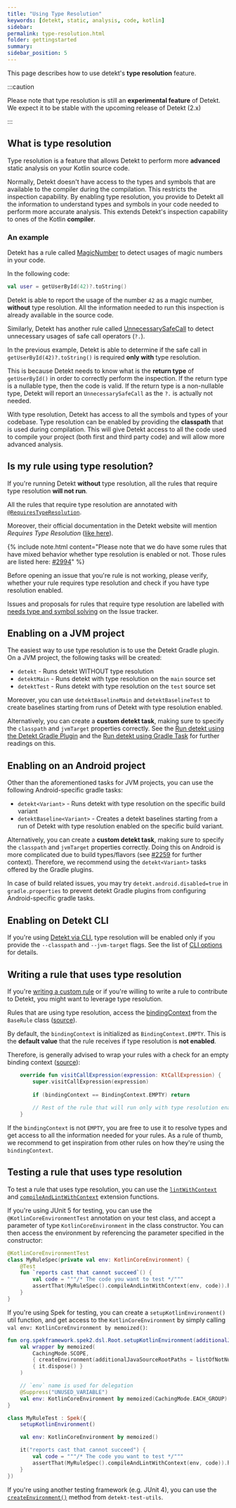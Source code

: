 ```yaml
---
title: "Using Type Resolution"
keywords: [detekt, static, analysis, code, kotlin]
sidebar: 
permalink: type-resolution.html
folder: gettingstarted
summary:
sidebar_position: 5
---
```


This page describes how to use detekt's **type resolution** feature.

:::caution

Please note that type resolution is still an **experimental feature** of Detekt. We expect it to be stable with the upcoming release of Detekt (2.x)

:::

## What is type resolution

Type resolution is a feature that allows Detekt to perform more **advanced** static analysis on your Kotlin source code. 

Normally, Detekt doesn't have access to the types and symbols that are available to the compiler during the compilation. This restricts the inspection capability.
By enabling type resolution, you provide to Detekt all the information to understand types and symbols in your code needed to perform more accurate analysis. This extends Detekt's inspection capability to ones of the Kotlin **compiler**.

### An example

Detekt has a rule called [MagicNumber](/docs/rules/style#magicnumber) to detect usages of magic numbers in your code. 

In the following code:

```kotlin
val user = getUserById(42)?.toString()
```

Detekt is able to report the usage of the number `42` as a magic number, **without** type resolution. All the information needed to run this inspection is already available in the source code.

Similarly, Detekt has another rule called [UnnecessarySafeCall](/docs/rules/potential-bugs#unnecessarysafecall) to detect unnecessary usages of safe call operators (`?.`).

In the previous example, Detekt is able to determine if the safe call in `getUserById(42)?.toString()` is required **only with** type resolution. 

This is because Detekt needs to know what is the **return type** of `getUserById()` in order to correctly perform the inspection. If the return type is a nullable type, then the code is valid. If the return type is a non-nullable type, Detekt will report an `UnnecessarySafeCall` as the `?.` is actually not needed.

With type resolution, Detekt has access to all the symbols and types of your codebase. Type resolution can be enabled by providing the **classpath** that is used during compilation. This will give Detekt access to all the code used to compile your project (both first and third party code) and will allow more advanced analysis.

## Is my rule using type resolution?

If you're running Detekt **without** type resolution, all the rules that require type resolution **will not run**.

All the rules that require type resolution are annotated with [`@RequiresTypeResolution`](https://github.com/detekt/detekt/search?q=%40RequiresTypeResolution). 

Moreover, their official documentation in the Detekt website will mention _Requires Type Resolution_ ([like here](/docs/rules/potential-bugs#unnecessarysafecall)).

{% include note.html content="Please note that we do have some rules that have mixed behavior whether type resolution is enabled or not. Those rules are listed here: [#2994](https://github.com/detekt/detekt/issues/2994)" %}

Before opening an issue that you're rule is not working, please verify, whether your rule requires type resolution and check if you have type resolution enabled.

Issues and proposals for rules that require type resolution are labelled with [needs type and symbol solving](https://github.com/detekt/detekt/labels/needs%20type%20and%20symbol%20solving) on the Issue tracker.

## Enabling on a JVM project

The easiest way to use type resolution is to use the Detekt Gradle plugin. On a JVM project, the following tasks will be created:

- `detekt` - Runs detekt WITHOUT type resolution
- `detektMain` - Runs detekt with type resolution on the `main` source set
- `detektTest` - Runs detekt with type resolution on the `test` source set

Moreover, you can use `detektBaselineMain` and `detektBaselineTest` to create baselines starting from runs of Detekt with type resolution enabled.

Alternatively, you can create a **custom detekt task**, making sure to specify the `classpath` and `jvmTarget` properties correctly. See the [Run detekt using the Detekt Gradle Plugin](/docs/gettingstarted/gradle) and the [Run detekt using Gradle Task](/docs/gettingstarted/gradletask) for further readings on this.

## Enabling on an Android project

Other than the aforementioned tasks for JVM projects, you can use the following Android-specific gradle tasks:

- `detekt<Variant>` - Runs detekt with type resolution on the specific build variant
- `detektBaseline<Variant>` - Creates a detekt baselines starting from a run of Detekt with type resolution enabled on the specific build variant.

Alternatively, you can create a **custom detekt task**, making sure to specify the `classpath` and `jvmTarget` properties correctly.
Doing this on Android is more complicated due to build types/flavors (see [#2259](https://github.com/detekt/detekt/issues/2259) for further context).
Therefore, we recommend using the `detekt<Variant>` tasks offered by the Gradle plugins.

In case of build related issues, you may try `detekt.android.disabled=true` in `gradle.properties` to prevent detekt
Gradle plugins from configuring Android-specific gradle tasks.

## Enabling on Detekt CLI

If you're using [Detekt via CLI](/docs/gettingstarted/cli), type resolution will be enabled only if you provide the `--classpath` and
`--jvm-target` flags. See the list of [CLI options](/docs/gettingstarted/cli-options) for details.

## Writing a rule that uses type resolution

If you're [writing a custom rule](/docs/introduction/extensions) or if you're willing to write a rule to contribute to Detekt, you might want to leverage type resolution.

Rules that are using type resolution, access the [bindingContext](https://github.com/JetBrains/kotlin/blob/master/compiler/frontend/src/org/jetbrains/kotlin/resolve/BindingContext.java) from the `BaseRule` class ([source](https://github.com/detekt/detekt/blob/cd659ce8737fb177caf140f46f73a1a86b22be56/detekt-api/src/main/kotlin/io/gitlab/arturbosch/detekt/api/internal/BaseRule.kt#L30)).

By default, the `bindingContext` is initialized as `BindingContext.EMPTY`. This is the **default value** that the rule receives if type resolution is **not enabled**.

Therefore, is generally advised to wrap your rules with a check for an empty binding context ([source](https://github.com/detekt/detekt/blob/cd659ce8737fb177caf140f46f73a1a86b22be56/detekt-rules-style/src/main/kotlin/io/gitlab/arturbosch/detekt/rules/style/UseCheckNotNull.kt#L37-L39)):

```kotlin
    override fun visitCallExpression(expression: KtCallExpression) {
        super.visitCallExpression(expression)
    
        if (bindingContext == BindingContext.EMPTY) return
    
        // Rest of the rule that will run only with type resolution enabled.
    }
```

If the `bindingContext` is not `EMPTY`, you are free to use it to resolve types and get access to all the information needed for your rules. As a rule of thumb, we recommend to get inspiration from other rules on how they're using the `bindingContext`.

## Testing a rule that uses type resolution

To test a rule that uses type resolution, you can use the [`lintWithContext`](https://github.com/detekt/detekt/blob/d3546ff0d539d57e7a502dacbf66e91587fff098/detekt-test/src/main/kotlin/io/gitlab/arturbosch/detekt/test/RuleExtensions.kt#L40-L44) and [`compileAndLintWithContext`](https://github.com/detekt/detekt/blob/cd659ce8737fb177caf140f46f73a1a86b22be56/detekt-test/src/main/kotlin/io/gitlab/arturbosch/detekt/test/RuleExtensions.kt#L63-L72) extension functions.

If you're using JUnit 5 for testing, you can use the `@KotlinCoreEnvironmentTest` annotation on your test class, and
accept a parameter of type `KotlinCoreEnvironment` in the class constructor. You can then access the environment by
referencing the parameter specified in the constructor:

```kotlin
@KotlinCoreEnvironmentTest
class MyRuleSpec(private val env: KotlinCoreEnvironment) {
    @Test
    fun `reports cast that cannot succeed`() {
        val code = """/* The code you want to test */"""
        assertThat(MyRuleSpec().compileAndLintWithContext(env, code)).hasSize(1)
    }
}
```

If you're using Spek for testing, you can create a `setupKotlinEnvironment()` util function, and get access to the
`KotlinCoreEnvironment` by simply calling `val env: KotlinCoreEnvironment by memoized()`:

```kotlin
fun org.spekframework.spek2.dsl.Root.setupKotlinEnvironment(additionalJavaSourceRootPath: Path? = null) {
    val wrapper by memoized(
        CachingMode.SCOPE,
        { createEnvironment(additionalJavaSourceRootPaths = listOfNotNull(additionalJavaSourceRootPath?.toFile())) },
        { it.dispose() }
    )

    // `env` name is used for delegation
    @Suppress("UNUSED_VARIABLE")
    val env: KotlinCoreEnvironment by memoized(CachingMode.EACH_GROUP) { wrapper.env }
}

class MyRuleTest : Spek({
    setupKotlinEnvironment()

    val env: KotlinCoreEnvironment by memoized()

    it("reports cast that cannot succeed") {
        val code = """/* The code you want to test */"""
        assertThat(MyRuleSpec().compileAndLintWithContext(env, code)).hasSize(1)
    }
})
```

If you're using another testing framework (e.g. JUnit 4), you can use the [`createEnvironment()`](https://github.com/detekt/detekt/blob/cd659ce8737fb177caf140f46f73a1a86b22be56/detekt-test-utils/src/main/kotlin/io/github/detekt/test/utils/KotlinCoreEnvironmentWrapper.kt#L26-L31) method from `detekt-test-utils`.
